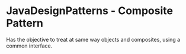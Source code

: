 # JavaDesignPatterns - Composite Pattern

Has the objective to treat at same way objects and composites, using a common interface. 